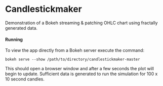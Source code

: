 # Candlestickmaker
Demonstration of a Bokeh streaming & patching OHLC chart using fractally generated data.

#### Running

To view the app directly from a Bokeh server execute the command:

    bokeh serve --show /path/to/directory/candlestickmaker-master
    
This should open a browser window and after a few seconds the plot will begin to update.  Sufficient data is generated to run the simulation for 100 x 10 second candles.
